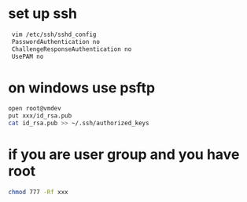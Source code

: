 # set up ssh
```sh
 vim /etc/ssh/sshd_config
 PasswordAuthentication no
 ChallengeResponseAuthentication no
 UsePAM no
```

# on windows use psftp
```sh
open root@vmdev
put xxx/id_rsa.pub
cat id_rsa.pub >> ~/.ssh/authorized_keys
```

# if you are user group and you have root
```sh
chmod 777 -Rf xxx
```